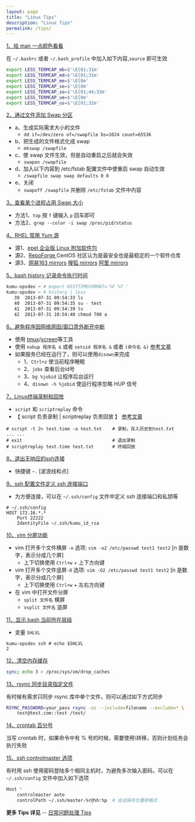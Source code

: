 ```yaml
---
layout: page
title: "Linux Tips"
description: "Linux Tips"
permalink: /tips/
---
```


<u>1、给 man 一点颜色看看</u>

在 `~/.bashrc` 或者 `~/.bash_profile` 中加入如下内容,`source` 即可生效

``` bash
export LESS_TERMCAP_mb=$'\E[01;31m' 
export LESS_TERMCAP_md=$'\E[01;31m' 
export LESS_TERMCAP_me=$'\E[0m' 
export LESS_TERMCAP_se=$'\E[0m' 
export LESS_TERMCAP_so=$'\E[01;44;33m' 
export LESS_TERMCAP_ue=$'\E[0m' 
export LESS_TERMCAP_us=$'\E[01;32m' 
```

<u>2、通过文件添加 Swap 分区</u>

* a、生成实际需求大小的文件
	* `dd if=/dev/zero of=/swapfile bs=1024 count=65536`
* b、把生成的文件格式化成 swap
	* `mkswap /swapfile`
* c、使 swap 文件生效，但是自动重启之后就会失效
	* `swapon /swapfile`
* d、加入以下内容到 /etc/fstab 配置文件中使重启 swap 自动生效
	* `/swapfile swap swap defaults 0 0`
* e、关闭 
	* `swapoff /swapfile` 并删除 `/etc/fstab` 文件中内容



<u>3、查看某个进程占用 Swap 大小</u>

* 方法1、`top` 按 `f` 键输入 `p` 回车即可 
* 方法2、`grep --color -i swap /proc/pid/status`

<u>4、RHEL 常用 Yum 源</u>

* 源1、[epel 企业版 Linux 附加软件包](http://fedoraproject.org/wiki/EPEL/zh-cn) 
* 源2、[RepoForge ](http://repoforge.org/use/) CentOS 社区认为是最安全也是最稳定的一个软件仓库
* 源3、[网易163 mirrors](http://mirrors.163.com/.help/centos.html) [搜狐 mirrors](http://mirrors.sohu.com/help/centos.html) [阿里 mirrors](http://mirrors.aliyun.com/help/centos)

<u>5、bash history 记录命令执行时间</u>

``` bash
kumu-opsdev ~ # export HISTTIMEFORMAT='%F %T '
kumu-opsdev ~ # history | less
   39  2013-07-31 09:54:33 ls
   40  2013-07-31 09:54:35 su - test
   41  2013-07-31 09:54:39 ls
   42  2013-07-31 10:54:40 chmod 700 a 
```

<u>6、避免程序因网络原因/窗口意外断开中断</u>

* 使用 [tmux](http://kumu-linux.github.io/blog/2013/08/06/tmux/)/[screen](http://www.ibm.com/developerworks/cn/linux/l-cn-screen/)等工具
* 使用 `nohup 程序名 &` 或者 `setsid 程序名 &` 或者 `(命令名 &)` [参考文章](http://hi.baidu.com/xtyangjie/item/3f5aaff7e9c145de6225d23f)
* 如果服务已经在运行了，则可以使用`disown`来完成
	* 1、`Ctrl+z` 使当前程序睡眠
	* 2、`jobs` 查看后台id号
	* 3、`bg %jobid` 让程序后台运行
	* 4、`disown -h %jobid` 使运行程序忽略 HUP 信号

<u>7、Linux终端录制和回放</u>

* `script` 和 `scriptreplay` 命令 
* 【 script 负责录制 | scriptreplay 负责回放 】 [参考文章](http://blog.csdn.net/signmem/article/details/8734476)

```
# script -t 2> test.time -a test.txt    # 录制，存入历史到test.txt
... ...
# exit                                  # 退出录制
# scriptreplay test.time test.txt       # 终端回放
```

<u>8、退出无响应的ssh连接</u>

* 快捷键 `~.` [波浪线和点]

<u>9、ssh 配置文件定义 ssh 连接端口</u>

* 为方便连接，可以在 `~/.ssh/config` 文件中定义 ssh 连接端口和私钥等

```
# ~/.ssh/config
HOST 172.16.*.*
    Port 22222
    IdentityFile ~/.ssh/kumu_id_rsa
```

<u>10、vim 分屏功能</u>

* vim 打开多个文件横屏 `-o` 选项: `vim -o2 /etc/passwd test1 test2` [n 是数字，表示分成几个屏]
    * 上下切换使用 `Ctrl+w` + 上下方向键
* vim 打开多个文件竖屏`-O` 选项: `vim -O2 /etc/passwd test1 test2` [n 是数字，表示分成几个屏]
    * 上下切换使用 `Ctrl+w` + 左右方向键
* 在 vim 中打开文件分屏
    * `split 文件名` 横屏
    * `vsplit 文件名` 竖屏

<u>11、显示 bash 当前所在层级</u>

* 变量 `SHLVL`

```
kumu-opsdev ssh # echo $SHLVL
2 
```

<u>12、清空内存缓存</u>

``` bash
sync; echo 3 > /proc/sys/vm/drop_caches
```

<u>13、rsync 同步目录指定文件</u>

有时候有需求只同步 rsync 库中单个文件，则可以通过如下方式同步

``` bash
RSYNC_PASSWORD=your_pass rsync -az --include=filename --exclude=* \
    test@test.com::test /test/
```

<u>14、crontab 百分号</u>

当写 crontab 时，如果命令中有 % 号的时候，需要使用\转移，否则计划任务会执行失败

<u>15、ssh controlmaster 选项</u>

有时用 ssh 使用密码登陆多个相同主机时，为避免多次输入密码，可以在 `~/.ssh/config` 文件中加入如下选项

``` bash
Host *
    controlmaster auto
    controlPath ~/.ssh/master-%r@%h:%p  # 会话保存位置和格式
```

__更多 Tips 详见__ -- [日常问题处理 Tips](https://github.com/opskumu/script/blob/master/tips/tips.md)
